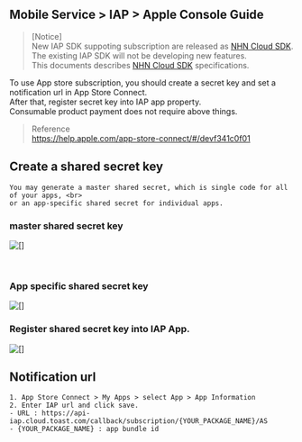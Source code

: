 ## Mobile Service > IAP > Apple Console Guide

> [Notice]<br>
> New IAP SDK suppoting subscription are released as [NHN Cloud SDK](http://docs.toast.com/ko/TOAST/ko/toast-sdk/overview/).<br>
> The existing IAP SDK will not be developing new features.<br>
> This documents describes [NHN Cloud SDK](http://docs.toast.com/ko/TOAST/ko/toast-sdk/overview/) specifications.


To use App store subscription, you should create a secret key and set a notification url in App Store Connect.<br>
After that, register secret key into IAP app property.<br>
Consumable product payment does not require above things.<br>



> Reference<br>
> https://help.apple.com/app-store-connect/#/devf341c0f01

## Create a shared secret key
```
You may generate a master shared secret, which is single code for all of your apps, <br>
or an app-specific shared secret for individual apps. 
```

### master shared secret key

![[]](http://static.toastoven.net/prod_iap/iap-console-apple-shared-key-1.png)

<br>

### App specific shared secret key

![[]](http://static.toastoven.net/prod_iap/iap-console-apple-shared-key-2.png)


### Register shared secret key into IAP App.
![[]](http://static.toastoven.net/prod_iap/iap-console-apple-edit.png)



## Notification url
```
1. App Store Connect > My Apps > select App > App Information 
2. Enter IAP url and click save.
- URL : https://api-iap.cloud.toast.com/callback/subscription/{YOUR_PACKAGE_NAME}/AS
- {YOUR_PACKAGE_NAME} : app bundle id
```

